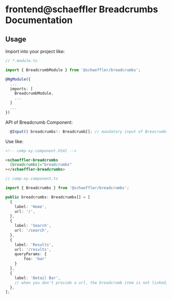# frontend@schaeffler Breadcrumbs Documentation
## Usage

Import into your project like:

```typescript
// *.module.ts

import { BreadcrumbModule } from '@schaeffler/breadcrumbs';

@NgModule({
  ...
  imports: [
    BreadcrumbModule,
    ...
  ]
  ...
})
```

API of Breadcrumb Component:

```typescript
  @Input() breadcrumbs!: Breadcrumb[]; // mandatory input of Breacrumbs containing a label, a url and queryparams for routing
```

Use like:

```html
<!-- comp-xy.component.html -->

<schaeffler-breadcrumbs
  [breadcrumbs]="breadcrumbs"
></schaeffler-breadcrumbs>
```

```typescript
// comp-xy.component.ts

import { Breadcrumbs } from '@schaeffler/breadcrumbs';

public breadcrumbs: Breadcrumbs[] = [
  {
    label: 'Home',
    url: '/',
  },
  {
    label: 'Search',
    url: '/search',
  },
  {
    label: 'Results',
    url: '/results',
    queryParams: {
        foo: 'bar'
    }
  },
  {
    label: 'Detail Bar',
    // when you don't provide a url, the breadcrumb item is not linked, which is usually intended for the last item 
  },
];
```
